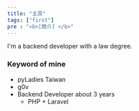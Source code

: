 ```yaml
---
title: "主頁"
tags: ["first"]
pre : "<b>[簡介] </b>"
---
```


I'm a backend developer with a law degree.

### Keyword of mine
- pyLadies Taiwan
- g0v
- Backend Developer about 3 years
    - PHP + Laravel